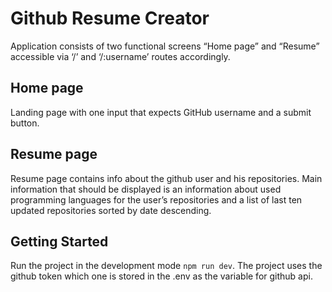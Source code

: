 # Github Resume Creator

Application consists of two functional screens “Home page” and “Resume” accessible via ‘/’ and ‘/:username’ routes accordingly.

## Home page

Landing page with one input that expects GitHub username and a submit button.


## Resume page

Resume page contains info about the github user and his repositories. Main information that should be displayed is an information about used programming languages for the user’s repositories and a list of last ten updated repositories sorted by date descending.

## Getting Started

Run the project in the development mode ```npm run dev```.
The project uses the github token which one is stored in the .env as the variable for github api.
